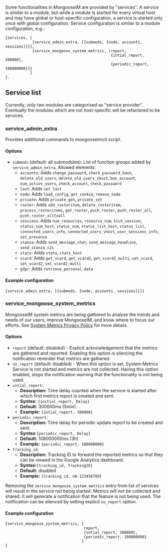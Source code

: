 Some functionalities in MongooseIM are provided by "services".
A service is similar to a module, but while a module is started for every virtual host and may have global or host-specific configuration, a service is started only once with global configuration.
Service configuration is similar to a module configuration, e.g.:
```
{services, [
            {service_admin_extra, [{submods, [node, accounts, sessions]}]},
            {service_mongoose_system_metrics, [report,
                                               {intial_report, 300000},
                                               {periodic_report, 108000000}]}
           ]
}.
```


## Service list

Currently, only two modules are categorised as "service provider".
Eventually the modules which are not host-specific will be refactored to be services.

### service_admin_extra

Provides additional commands to mongooseimctl script.

#### Options
* `submods` (default: all submodules): List of function groups added by `service_admin_extra`. Allowed elements:
    * `accounts`: Adds `change_password`, `check_password_hash`, `delete_old_users`, `delete_old_users_vhost`, `ban_account`, `num_active_users`, `check_account`, `check_password`
    * `last`: Adds `set_last`
    * `node`: Adds `load_config`, `get_cookie`, `remove_node`
    * `private`: Adds `private_get`, `private_set`
    * `roster`: Adds `add_rosteritem`, `delete_rosteritem`, `process_rosteritems`, `get_roster`, `push_roster`, `push_roster_all`, `push_roster_alltoall`
    * `sessions`: Adds `num_resources`, `resource_num`, `kick_session`, `status_num_host`, `status_num`, `status_list_host`, `status_list`, `connected_users_info`, `connected_users_vhost`, `user_sessions_info`, `set_presence`
    * `stanza`: Adds `send_message_chat`, `send_message_headline`, `send_stanza_c2s`
    * `stats`: Adds `stats`, `stats_host`
    * `vcard`: Adds `get_vcard`, `get_vcard2`, `get_vcard2_multi`, `set_vcard`, `set_vcard2`, `set_vcard2_multi`
    * `gdpr`: Adds `retrieve_personal_data`

#### Example configuration
` {service_admin_extra, [{submods, [node, accounts, sessions]}]} `

### service_mongoose_system_metrics

MongooseIM system metrics are being gathered to analyse the trends and needs of our users, improve MongooseIM, and know where to focus our efforts.
See [System Metrics Privacy Policy](/operation-and-maintenance/System-Metrics-Privacy-Policy) for more details.

#### Options
* `report` (default: disabled) - Explicit acknowledgement that the metrics are gathered and reported.
Enabling this option is silencing the notification reminder that metrics are gathered.
* `no_report` (default: disabled) - When this option is set, System Metrics Service is not started and metrics are not collected.
Having this option enabled, stops the notification warning that the functionality is not being used.
* `intial_report`:
    * **Description:** Time delay counted when the service is started after which first metrics report is created and sent.
    * **Syntax:** `{initial_report, Delay}`
    * **Default:** 300000ms (5min).
    * **Example:** `{intial_report, 300000}`
* `periodic_report`:
    * **Description:** Time delay for periodic update report to be created and sent.
    * **Syntax:**`{periodic_report, Delay}`
    * **Default:** 108000000ms (3h)
    * **Example:** `{periodic_report, 108000000}`
* `tracking_id`:
    * **Description:** Tracking ID to forward the reported metrics so that they can be viewed in the Google Analytics dashboard.
    * **Syntax:**`{tracking_id, TrackingID}`
    * **Default:** disabled
    * **Example:** `{tracking_id, UA-123456789}`

Removing the `service_mongoose_system_metrics` entry from list of services will result in the service not being started.
Metrics will not be collected and shared.
It will generate a notification that the feature is not being used.
The notification can be silenced by setting explicit `no_report` option.

#### Example configuration
```
{service_mongoose_system_metrics, [
                                   report,
                                   {intial_report, 300000},
                                   {periodic_report, 108000000}
                                  ]
}
```